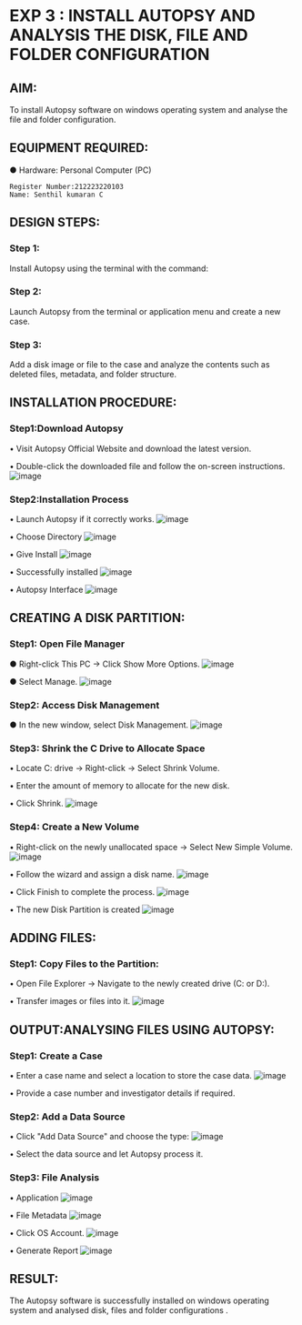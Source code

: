 # EXP 3 : INSTALL AUTOPSY AND ANALYSIS THE DISK, FILE AND FOLDER CONFIGURATION

## AIM:
To install Autopsy software on windows operating system and analyse the file
and folder configuration.

## EQUIPMENT REQUIRED:
  ●	Hardware: Personal Computer (PC)

```
Register Number:212223220103
Name: Senthil kumaran C
```

## DESIGN STEPS:
### Step 1:
Install Autopsy using the terminal with the command:

### Step 2:
Launch Autopsy from the terminal or application menu and create a new case.

### Step 3:
Add a disk image or file to the case and analyze the contents such as deleted files, metadata, and folder structure.

## INSTALLATION PROCEDURE:
### Step1:Download Autopsy
  •	Visit Autopsy Official Website and download the latest version.
  
  •	Double-click the downloaded file and follow the on-screen instructions.
  ![image](https://github.com/user-attachments/assets/a461c230-7211-4c06-9a80-e809c5dbdb5c)

### Step2:Installation Process
  •	Launch Autopsy if it correctly works. 
  ![image](https://github.com/user-attachments/assets/d4c8c481-c002-428c-a6fa-c30b67a87045)

  •	Choose Directory
  ![image](https://github.com/user-attachments/assets/637aeb71-e45a-4ad8-9680-ee3cb52cf8b9)

  •	Give Install
  ![image](https://github.com/user-attachments/assets/3de70bb1-c21d-451a-a38d-66f269f4a219)

  •	Successfully installed
  ![image](https://github.com/user-attachments/assets/39a08d66-614d-4a25-bb76-2e5de7777073)

  •	Autopsy Interface
  ![image](https://github.com/user-attachments/assets/5d31d105-96c6-4425-a5de-323c04089126)

## CREATING A DISK PARTITION:
### Step1: Open File Manager
  ●	Right-click This PC → Click Show More Options.
  ![image](https://github.com/user-attachments/assets/b46722d6-5f93-430f-84fa-9f7a296c1ce6)


  ●	Select Manage.
  ![image](https://github.com/user-attachments/assets/86e30deb-d557-4a58-beb6-699e51e0262e)

### Step2: Access Disk Management
  ●	In the new window, select Disk Management.
  ![image](https://github.com/user-attachments/assets/7c73db2d-ec04-4ded-9738-01820ca7ad68)


### Step3: Shrink the C Drive to Allocate Space
  •	Locate C: drive → Right-click → Select Shrink Volume.
  
  •	Enter the amount of memory to allocate for the new disk.
  
  •	Click Shrink.
  ![image](https://github.com/user-attachments/assets/a950fb71-3105-4903-a524-e3b28a246047)

### Step4: Create a New Volume
  •	Right-click on the newly unallocated space → Select New Simple Volume.
  ![image](https://github.com/user-attachments/assets/0cb8d495-61f0-4d32-841c-f71374f6ffde)


  •	Follow the wizard and assign a disk name.
  ![image](https://github.com/user-attachments/assets/9cf3b486-28cc-4c96-b5b4-f285b96f1ae4)


  •	Click Finish to complete the process.
  ![image](https://github.com/user-attachments/assets/18e2c317-2e8d-4fd4-a633-0cf6c04e426e)

  •	The new Disk Partition is created
  ![image](https://github.com/user-attachments/assets/586138a4-1f4a-498c-bc9d-9220f816df80)


## ADDING FILES:
### Step1: Copy Files to the Partition:
  •	Open File Explorer → Navigate to the newly created drive (C: or D:).
  
  •	Transfer images or files into it.
  ![image](https://github.com/user-attachments/assets/2c82aea4-e7fe-4e2d-befb-c7ccc357aa8f)


## OUTPUT:ANALYSING FILES USING AUTOPSY:

### Step1: Create a Case
  •	Enter a case name and select a location to store the case data.
  ![image](https://github.com/user-attachments/assets/2c6ca578-b1d1-4c42-9e43-e6328e300031)


  •	Provide a case number and investigator details if required.

### Step2: Add a Data Source
  •	Click "Add Data Source" and choose the type:
  ![image](https://github.com/user-attachments/assets/ec304c58-282b-4277-bdc7-384c8c39b2a1)


  •	Select the data source and let Autopsy process it.
### Step3: File Analysis
  •	Application
  ![image](https://github.com/user-attachments/assets/3d71ef57-d99b-4ef1-8c52-7a0fa5d68ad7)

  •	File Metadata
  ![image](https://github.com/user-attachments/assets/9f005c8d-b0ef-42e0-a1ad-7b763032439b)

  •	Click OS Account.
  ![image](https://github.com/user-attachments/assets/15afdaff-dacf-4af6-b496-257bc27530c7)

  •	Generate Report
  ![image](https://github.com/user-attachments/assets/d3169b7f-429d-494a-8124-cb094e4bde1f)



## RESULT:
The Autopsy software is successfully installed on windows operating system and 
analysed disk, files and folder configurations .

